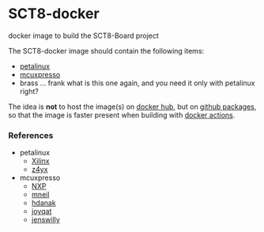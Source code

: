 # SCT8-docker
docker image to build the SCT8-Board project

The SCT8-docker image should contain the following items:
  - [petalinux](https://www.xilinx.com/products/design-tools/embedded-software/petalinux-sdk.html#tools)
  - [mcuxpresso](https://www.nxp.com/design/software/development-software/mcuxpresso-software-and-tools-/mcuxpresso-integrated-development-environment-ide:MCUXpresso-IDE)
  - brass ... frank what is this one again, and you need it only with petalinux right?

The idea is **not** to host the image(s) on [docker hub](https://hub.docker.com/), but on [github packages](https://github.com/features/packages), so that the image is faster present when building with [docker actions](https://github.com/features/actions).

### References
  - petalinux
    - [Xilinx](https://www.xilinx.com/products/design-tools/embedded-software/petalinux-sdk.html)
    - [z4yx](https://github.com/z4yx/petalinux-docker/blob/master/Dockerfile)
  - mcuxpresso
    - [NXP](https://www.nxp.com/design/software/development-software/mcuxpresso-software-and-tools-/mcuxpresso-integrated-development-environment-ide:MCUXpresso-IDE)
    - [mneil](https://gist.github.com/mneil/f0894b715c43a5387b15a30afd7015e1)
    - [hdanak](https://github.com/hdanak/docker)
    - [joyqat](https://hub.docker.com/r/joyqat/mcuxpresso/dockerfile)
    - [jenswilly](https://hub.docker.com/r/jenswilly/mcuxpresso)
  
